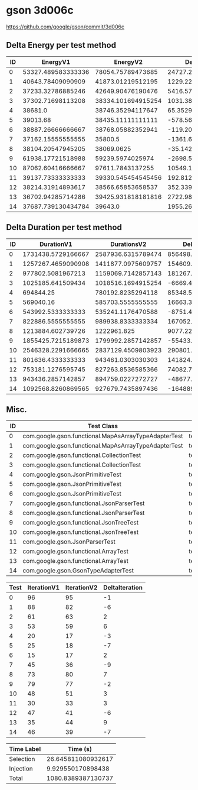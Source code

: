 # gson 3d006c


https://github.com/google/gson/commit/3d006c



## Delta Energy per test method


| ID | EnergyV1 | EnergyV2 | DeltaEnergy | σV1 | σV2 |
| --- | --- | --- | --- | --- | --- |
| 0 | 53327.489583333336 | 78054.75789473685 | 24727.26831140351 | 22855.25924841789 | 183063.4475809564 |
| 1 | 40643.78409090909 | 41873.01219512195 | 1229.2281042128598 | 14893.356745427309 | 14081.365702105622 |
| 2 | 37233.32786885246 | 42649.90476190476 | 5416.5768930523045 | 4601.908042345798 | 34757.40159051398 |
| 3 | 37302.71698113208 | 38334.101694915254 | 1031.3847137831763 | 5048.9935644878715 | 5098.555158230864 |
| 4 | 38681.0 | 38746.35294117647 | 65.35294117646845 | 4396.652260527321 | 5259.260951672341 |
| 5 | 39013.68 | 38435.11111111111 | -578.5688888888908 | 3371.6305932886535 | 5035.675149359472 |
| 6 | 38887.26666666667 | 38768.05882352941 | -119.20784313725744 | 4098.230162182478 | 4009.38389678937 |
| 7 | 37162.15555555555 | 35800.5 | -1361.6555555555533 | 4252.483608724334 | 4978.446363519893 |
| 8 | 38104.20547945205 | 38069.0625 | -35.142979452051804 | 5633.151233616217 | 6071.546881445762 |
| 9 | 61938.17721518988 | 59239.5974025974 | -2698.5798125924775 | 81190.43350062387 | 70551.28748873711 |
| 10 | 87062.60416666667 | 97611.7843137255 | 10549.180147058825 | 105493.63723777757 | 119613.09781784323 |
| 11 | 39137.73333333333 | 39330.545454545456 | 192.81212121212593 | 4988.147204011614 | 4470.097877654657 |
| 12 | 38214.31914893617 | 38566.65853658537 | 352.3393876491973 | 4974.106797210817 | 4933.490114783957 |
| 13 | 36702.94285714286 | 39425.931818181816 | 2722.988961038958 | 4398.496080271445 | 4789.692016089094 |
| 14 | 37687.739130434784 | 39643.0 | 1955.2608695652161 | 7056.735578077416 | 8097.471925838558 |

## Delta Duration per test method


| ID | DurationV1 | DurationsV2 | DeltaDuration |
| --- | --- | --- | --- |
| 0 | 1731438.5729166667 | 2587936.6315789474 | 856498.0586622807 |
| 1 | 1257267.4659090908 | 1411877.0975609757 | 154609.63165188488 |
| 2 | 977802.5081967213 | 1159069.7142857143 | 181267.206088993 |
| 3 | 1025185.641509434 | 1018516.1694915254 | -6669.472017908585 |
| 4 | 694844.25 | 780192.8235294118 | 85348.5735294118 |
| 5 | 569040.16 | 585703.5555555555 | 16663.39555555547 |
| 6 | 543992.5333333333 | 535241.1176470588 | -8751.41568627453 |
| 7 | 822886.5555555555 | 989938.8333333334 | 167052.27777777787 |
| 8 | 1213884.602739726 | 1222961.825 | 9077.222260273993 |
| 9 | 1855425.7215189873 | 1799992.2857142857 | -55433.43580470164 |
| 10 | 2546328.2291666665 | 2837129.4509803923 | 290801.2218137258 |
| 11 | 801636.4333333333 | 943461.0303030303 | 141824.59696969693 |
| 12 | 753181.1276595745 | 827263.8536585366 | 74082.72599896207 |
| 13 | 943436.2857142857 | 894759.0227272727 | -48677.262987012975 |
| 14 | 1092568.8260869565 | 927679.7435897436 | -164889.08249721292 |

## Misc.

| ID | Test Class | Test Method |
| --- | --- | --- |
| 0 | com.google.gson.functional.MapAsArrayTypeAdapterTest | testTwoTypesCollapseToOneSerialize |
| 1 | com.google.gson.functional.MapAsArrayTypeAdapterTest | testTwoTypesCollapseToOneDeserialize |
| 2 | com.google.gson.functional.CollectionTest | testRawCollectionOfBagOfPrimitivesNotAllowed |
| 3 | com.google.gson.functional.CollectionTest | testRawCollectionDeserializationNotAlllowed |
| 4 | com.google.gson.JsonPrimitiveTest | testFloatEqualsDouble |
| 5 | com.google.gson.JsonPrimitiveTest | testFloatEqualsBigDecimal |
| 6 | com.google.gson.JsonPrimitiveTest | testDoubleEqualsBigDecimal |
| 7 | com.google.gson.functional.JsonParserTest | testBadFieldTypeForCustomDeserializerCustomTree |
| 8 | com.google.gson.functional.JsonParserTest | testBadFieldTypeForDeserializingCustomTree |
| 9 | com.google.gson.functional.JsonTreeTest | testToJsonTreeObjectType |
| 10 | com.google.gson.functional.JsonTreeTest | testToJsonTree |
| 11 | com.google.gson.JsonParserTest | testParseMixedArray |
| 12 | com.google.gson.functional.ArrayTest | testArrayWithoutTypeInfoDeserialization |
| 13 | com.google.gson.functional.ArrayTest | testArrayOfObjectsWithoutTypeInfoDeserialization |
| 14 | com.google.gson.GsonTypeAdapterTest | testDefaultTypeAdapterThrowsParseException |




| Test | IterationV1 | IterationV2 | DeltaIteration |
| --- | --- | --- | --- |
| 0 | 96 | 95 | -1 |
| 1 | 88 | 82 | -6 |
| 2 | 61 | 63 | 2 |
| 3 | 53 | 59 | 6 |
| 4 | 20 | 17 | -3 |
| 5 | 25 | 18 | -7 |
| 6 | 15 | 17 | 2 |
| 7 | 45 | 36 | -9 |
| 8 | 73 | 80 | 7 |
| 9 | 79 | 77 | -2 |
| 10 | 48 | 51 | 3 |
| 11 | 30 | 33 | 3 |
| 12 | 47 | 41 | -6 |
| 13 | 35 | 44 | 9 |
| 14 | 46 | 39 | -7 |



| Time Label | Time (s) |
| --- | --- |
| Selection | 26.645811080932617 |
| Injection | 9.929550170898438 |
| Total | 1080.8389387130737 |


